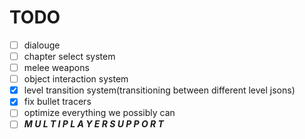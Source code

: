# TODO

 - [ ] dialouge
 - [ ] chapter select system
 - [ ] melee weapons
 - [ ] object interaction system
 - [x] level transition system(transitioning between different level jsons)
 - [x] fix bullet tracers
 - [ ] optimize everything we possibly can
 - [ ] ***M U L T I  P L A Y E R  S U P P O R T***
